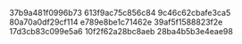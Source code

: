 37b9a481f0996b73
613f9ac75c856c84
9c46c62cbafe3ca5
80a70a0df29cf114
e789e8be1c71462e
39af5f1588823f2e
17d3cb83c099e5a6
10f2f62a28bc8aeb
28ba4b5b3e4eae98
